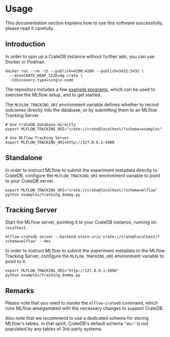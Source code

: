 # Usage

This documentation section explains how to use this software successfully,
please read it carefully.


## Introduction

In order to spin up a CrateDB instance without further ado, you can use
Docker or Podman.
```shell
docker run --rm -it --publish=4200:4200 --publish=5432:5432 \
  --env=CRATE_HEAP_SIZE=4g crate \
  -Cdiscovery.type=single-node
```

The repository includes a few [example programs](./examples), which can be used
to exercise the MLflow setup, and to get started.

The `MLFLOW_TRACKING_URI` environment variable defines whether to record outcomes
directly into the database, or by submitting them to an MLflow Tracking Server.

```shell
# Use CrateDB database directly
export MLFLOW_TRACKING_URI="crate://crate@localhost/?schema=examples"

# Use MLflow Tracking Server
export MLFLOW_TRACKING_URI=http://127.0.0.1:5000
```


## Standalone

In order to instruct MLflow to submit the experiment metadata directly to CrateDB,
configure the `MLFLOW_TRACKING_URI` environment variable to point to your CrateDB
server.

```shell
export MLFLOW_TRACKING_URI="crate://crate@localhost/?schema=mlflow"
python examples/tracking_dummy.py
```


## Tracking Server

Start the MLflow server, pointing it to your CrateDB instance, running on
`localhost`.
```shell
mlflow-cratedb server --backend-store-uri='crate://crate@localhost/?schema=mlflow' --dev
```

In order to instruct MLflow to submit the experiment metadata to the MLflow Tracking
Server, configure the `MLFLOW_TRACKING_URI` environment variable to point to it.

```shell
export MLFLOW_TRACKING_URI="http://127.0.0.1:5000"
python examples/tracking_dummy.py
```


## Remarks

Please note that you need to invoke the `mlflow-cratedb` command, which
runs MLflow amalgamated with the necessary changes to support CrateDB.

Also note that we recommend to use a dedicated schema for storing MLflow's
tables. In that spirit, CrateDB's default schema `"doc"` is not populated
by any tables of 3rd-party systems.
